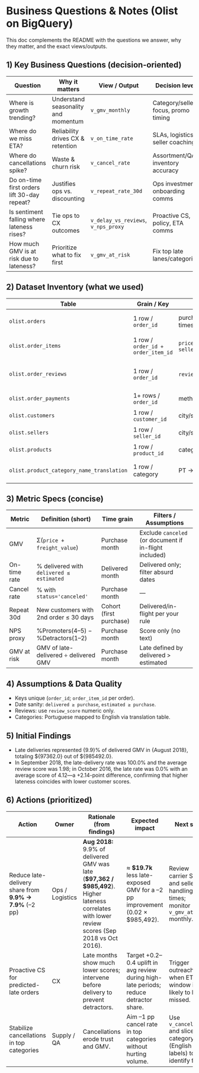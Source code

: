 # Business Questions & Notes (Olist on BigQuery)

This doc complements the README with the questions we answer, why they matter, and the exact views/outputs.

## 1) Key Business Questions (decision-oriented)

| Question | Why it matters | View / Output | Decision lever |
|---|---|---|---|
| Where is growth trending? | Understand seasonality and momentum | `v_gmv_monthly` | Category/seller focus, promo timing |
| Where do we miss ETA? | Reliability drives CX & retention | `v_on_time_rate` | SLAs, logistics, seller coaching |
| Where do cancellations spike? | Waste & churn risk | `v_cancel_rate` | Assortment/QA, inventory accuracy |
| Do on-time first orders lift 30-day repeat? | Justifies ops vs. discounting | `v_repeat_rate_30d` | Ops investment, onboarding comms |
| Is sentiment falling where lateness rises? | Tie ops to CX outcomes | `v_delay_vs_reviews`, `v_nps_proxy` | Proactive CS, policy, ETA comms |
| How much GMV is at risk due to lateness? | Prioritize what to fix first | `v_gmv_at_risk` | Fix top late lanes/categories |



## 2) Dataset Inventory (what we used)

| Table | Grain / Key | What it contains | Notes |
|---|---|---|---|
| `olist.orders` | 1 row / `order_id` | purchase/approved/delivered/estimated timestamps, status, `customer_id` | Delivery timing, cancellations |
| `olist.order_items` | 1 row / `order_id + order_item_id` | `price`, `freight_value`, `product_id`, `seller_id` | GMV, category, seller |
| `olist.order_reviews` | 1 row / `order_id` | `review_score` (1–5) | We use score only (language-agnostic) |
| `olist.order_payments` | 1+ rows / `order_id` | method, installments, value | Optional detail |
| `olist.customers` | 1 row / `customer_id` | city/state | Cohorts, geo cuts |
| `olist.sellers` | 1 row / `seller_id` | city/state | Lane analysis |
| `olist.products` | 1 row / `product_id` | category (PT) | Join to translation |
| `olist.product_category_name_translation` | 1 row / category | PT → English | English labels in charts |

## 3) Metric Specs (concise)

| Metric | Definition (short) | Time grain | Filters / Assumptions |
|---|---|---|---|
| GMV | Σ(`price + freight_value`) | Purchase month | Exclude `canceled` (or document if in-flight included) |
| On-time rate | % delivered with `delivered ≤ estimated` | Delivered month | Delivered only; filter absurd dates |
| Cancel rate | % with `status='canceled'` | Purchase month | — |
| Repeat 30d | New customers with 2nd order ≤ 30 days | Cohort (first purchase) | Delivered/in-flight per your rule |
| NPS proxy | %Promoters(4–5) − %Detractors(1–2) | Purchase month | Score only (no text) |
| GMV at risk | GMV of late-delivered ÷ delivered GMV | Purchase month | Late defined by delivered > estimated |

## 4) Assumptions & Data Quality

- Keys unique (`order_id`; `order_item_id` per order).  
- Date sanity: `delivered ≥ purchase`, `estimated ≥ purchase`.  
- Reviews: use `review_score` numeric only.  
- Categories: Portuguese mapped to English via translation table.  

## 5) Initial Findings

- Late deliveries represented {9.9}% of delivered GMV in {August 2018}, totaling ${97362.0} out of ${985492.0}. 
- In September 2018, the late-delivery rate was 100.0% and the average review score was 1.98; in October 2016, the late rate was 0.0% with an average score of 4.12—a +2.14-point difference, confirming that higher lateness coincides with lower customer scores.

## 6) Actions (prioritized)


| Action | Owner | Rationale (from findings) | Expected impact | Next step |
|---|---|---|---|---|
| Reduce late-delivery share from **9.9% → 7.9%** (–2 pp) | Ops / Logistics | **Aug 2018:** 9.9% of delivered GMV was late (**$97,362 / $985,492**). Higher lateness correlates with lower review scores (Sep 2018 vs Oct 2016). | ≈ **$19.7k** less late-exposed GMV for a –2 pp improvement (0.02 × $985,492). | Review carrier SLAs and seller handling times; monitor `v_gmv_at_risk` monthly. |
| Proactive CS for predicted-late orders | CX | Late months show much lower scores; intervene before delivery to prevent detractors. | Target +0.2–0.4 uplift in avg review during high-late periods; reduce detractor share. | Trigger outreach when ETA window is likely to be missed. |
| Stabilize cancellations in top categories | Supply / QA | Cancellations erode trust and GMV. | Aim –1 pp cancel rate in top categories without hurting volume. | Use `v_cancel_rate` and slice by category (English labels) to identify fixes. |
